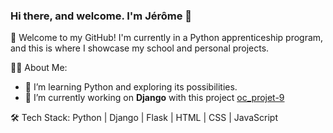 ### Hi there, and welcome. I'm Jérôme 👋

🚀 Welcome to my GitHub! I'm currently in a Python apprenticeship program, and this is where I showcase my school and personal projects.

👨‍💻 About Me:
- 🌱 I’m learning Python and exploring its possibilities.
- 🔭 I’m currently working on **Django** with this project [oc_projet-9](https://github.com/GromPras/oc-projet_9)

🛠️ Tech Stack:
Python | Django | Flask | HTML | CSS | JavaScript


<!--
**GromPras/GromPras** is a ✨ _special_ ✨ repository because its `README.md` (this file) appears on your GitHub profile.

Here are some ideas to get you started:

- 🔭 I’m currently working on ...
- 🌱 I’m currently learning ...
- 👯 I’m looking to collaborate on ...
- 🤔 I’m looking for help with ...
- 💬 Ask me about ...
- 📫 How to reach me: ...
- 😄 Pronouns: ...
- ⚡ Fun fact: ...

🔗 Connect with me:
[LinkedIn](Your LinkedIn Profile Link) | [Twitter](Your Twitter Profile Link)

Let's connect and collaborate to create something awesome! 😊

-->
